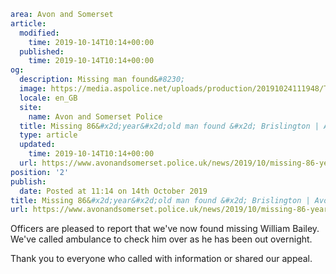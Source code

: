 ```yaml
area: Avon and Somerset
article:
  modified:
    time: 2019-10-14T10:14+00:00
  published:
    time: 2019-10-14T10:14+00:00
og:
  description: Missing man found&#8230;
  image: https://media.aspolice.net/uploads/production/20191024111948/Thank-You_Your-help-makes-a-difference1-e1565787973155.jpg
  locale: en_GB
  site:
    name: Avon and Somerset Police
  title: Missing 86&#x2d;year&#x2d;old man found &#x2d; Brislington | Avon and Somerset Police
  type: article
  updated:
    time: 2019-10-14T10:14+00:00
  url: https://www.avonandsomerset.police.uk/news/2019/10/missing-86-year-old-man-found-brislington/
position: '2'
publish:
  date: Posted at 11:14 on 14th October 2019
title: Missing 86&#x2d;year&#x2d;old man found &#x2d; Brislington | Avon and Somerset Police
url: https://www.avonandsomerset.police.uk/news/2019/10/missing-86-year-old-man-found-brislington/
```

Officers are pleased to report that we've now found missing William Bailey. We've called ambulance to check him over as he has been out overnight.

Thank you to everyone who called with information or shared our appeal.
